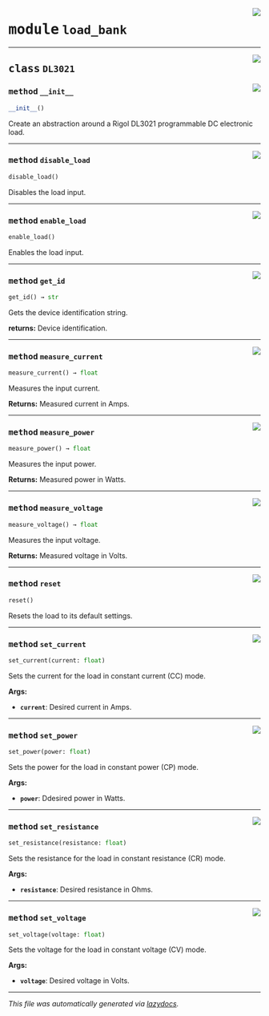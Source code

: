 <!-- markdownlint-disable -->

<a href="https://github.com/UBCFormulaElectric/Consolidated-Firmware/tree/master/firmware/chimera_v2/load_bank#L0"><img align="right" style="float:right;" src="https://img.shields.io/badge/-source-cccccc?style=flat-square"></a>

# <kbd>module</kbd> `load_bank`






---

<a href="https://github.com/UBCFormulaElectric/Consolidated-Firmware/tree/master/firmware/chimera_v2/load_bank/DL3021#L4"><img align="right" style="float:right;" src="https://img.shields.io/badge/-source-cccccc?style=flat-square"></a>

## <kbd>class</kbd> `DL3021`




<a href="https://github.com/UBCFormulaElectric/Consolidated-Firmware/tree/master/firmware/chimera_v2/load_bank/__init__#L5"><img align="right" style="float:right;" src="https://img.shields.io/badge/-source-cccccc?style=flat-square"></a>

### <kbd>method</kbd> `__init__`

```python
__init__()
```

Create an abstraction around a Rigol DL3021 programmable DC electronic load. 




---

<a href="https://github.com/UBCFormulaElectric/Consolidated-Firmware/tree/master/firmware/chimera_v2/load_bank/disable_load#L101"><img align="right" style="float:right;" src="https://img.shields.io/badge/-source-cccccc?style=flat-square"></a>

### <kbd>method</kbd> `disable_load`

```python
disable_load()
```

Disables the load input. 

---

<a href="https://github.com/UBCFormulaElectric/Consolidated-Firmware/tree/master/firmware/chimera_v2/load_bank/enable_load#L97"><img align="right" style="float:right;" src="https://img.shields.io/badge/-source-cccccc?style=flat-square"></a>

### <kbd>method</kbd> `enable_load`

```python
enable_load()
```

Enables the load input. 

---

<a href="https://github.com/UBCFormulaElectric/Consolidated-Firmware/tree/master/firmware/chimera_v2/load_bank/get_id#L109"><img align="right" style="float:right;" src="https://img.shields.io/badge/-source-cccccc?style=flat-square"></a>

### <kbd>method</kbd> `get_id`

```python
get_id() → str
```

Gets the device identification string. 



**returns:**
  Device identification. 

---

<a href="https://github.com/UBCFormulaElectric/Consolidated-Firmware/tree/master/firmware/chimera_v2/load_bank/measure_current#L77"><img align="right" style="float:right;" src="https://img.shields.io/badge/-source-cccccc?style=flat-square"></a>

### <kbd>method</kbd> `measure_current`

```python
measure_current() → float
```

Measures the input current. 



**Returns:**
  Measured current in Amps. 

---

<a href="https://github.com/UBCFormulaElectric/Consolidated-Firmware/tree/master/firmware/chimera_v2/load_bank/measure_power#L87"><img align="right" style="float:right;" src="https://img.shields.io/badge/-source-cccccc?style=flat-square"></a>

### <kbd>method</kbd> `measure_power`

```python
measure_power() → float
```

Measures the input power. 



**Returns:**
  Measured power in Watts. 

---

<a href="https://github.com/UBCFormulaElectric/Consolidated-Firmware/tree/master/firmware/chimera_v2/load_bank/measure_voltage#L66"><img align="right" style="float:right;" src="https://img.shields.io/badge/-source-cccccc?style=flat-square"></a>

### <kbd>method</kbd> `measure_voltage`

```python
measure_voltage() → float
```

Measures the input voltage. 



**Returns:**
  Measured voltage in Volts. 

---

<a href="https://github.com/UBCFormulaElectric/Consolidated-Firmware/tree/master/firmware/chimera_v2/load_bank/reset#L105"><img align="right" style="float:right;" src="https://img.shields.io/badge/-source-cccccc?style=flat-square"></a>

### <kbd>method</kbd> `reset`

```python
reset()
```

Resets the load to its default settings. 

---

<a href="https://github.com/UBCFormulaElectric/Consolidated-Firmware/tree/master/firmware/chimera_v2/load_bank/set_current#L22"><img align="right" style="float:right;" src="https://img.shields.io/badge/-source-cccccc?style=flat-square"></a>

### <kbd>method</kbd> `set_current`

```python
set_current(current: float)
```

Sets the current for the load in constant current (CC) mode. 



**Args:**
 
 - <b>`current`</b>:  Desired current in Amps. 

---

<a href="https://github.com/UBCFormulaElectric/Consolidated-Firmware/tree/master/firmware/chimera_v2/load_bank/set_power#L55"><img align="right" style="float:right;" src="https://img.shields.io/badge/-source-cccccc?style=flat-square"></a>

### <kbd>method</kbd> `set_power`

```python
set_power(power: float)
```

Sets the power for the load in constant power (CP) mode. 



**Args:**
 
 - <b>`power`</b>:  Ddesired power in Watts. 

---

<a href="https://github.com/UBCFormulaElectric/Consolidated-Firmware/tree/master/firmware/chimera_v2/load_bank/set_resistance#L44"><img align="right" style="float:right;" src="https://img.shields.io/badge/-source-cccccc?style=flat-square"></a>

### <kbd>method</kbd> `set_resistance`

```python
set_resistance(resistance: float)
```

Sets the resistance for the load in constant resistance (CR) mode. 



**Args:**
 
 - <b>`resistance`</b>:  Desired resistance in Ohms. 

---

<a href="https://github.com/UBCFormulaElectric/Consolidated-Firmware/tree/master/firmware/chimera_v2/load_bank/set_voltage#L33"><img align="right" style="float:right;" src="https://img.shields.io/badge/-source-cccccc?style=flat-square"></a>

### <kbd>method</kbd> `set_voltage`

```python
set_voltage(voltage: float)
```

Sets the voltage for the load in constant voltage (CV) mode. 



**Args:**
 
 - <b>`voltage`</b>:  Desired voltage in Volts. 




---

_This file was automatically generated via [lazydocs](https://github.com/ml-tooling/lazydocs)._
